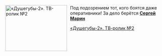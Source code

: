 <!--2025-10-03 11:00:39-->
<div class="yb">
  <div class="rss kino_kino"><a href="https://www.kino-teatr.ru/video/54224/" title="«Душегубы-2». ТВ-ролик №2"><img src="https://www.kino-teatr.ru/video/4/2/54224/poster.jpg" width="196" height="147" align="left" hspace="5" style="margin: 0px 10px 0px 5px" alt="«Душегубы-2». ТВ-ролик №2"/></a>Под подозрением тот, кого боятся даже оперативники&#33; За дело берётся <a href=https://www.kino-teatr.ru/kino/acter/m/ros/289395/bio/ target=_blank><strong>Сергей Марин</strong></a> <p class="titl"><a href="https://www.kino-teatr.ru/video/54224/">«Душегубы-2». ТВ-ролик №2</a></p></div>
</div>
